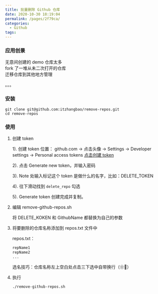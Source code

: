 ```yaml
---
title: 批量删除 Github 仓库
date: 2020-10-30 18:19:04
permalink: /pages/2f79ca/
categories:
  - Github
tags:
---
```


### 应用创景

无意间创建的 demo 仓库太多<br/>
fork 了一堆从未二次打开的仓库<br/>
迁移仓库到其他地方管理

<!-- more -->

。。。

### 安装

```shell
git clone git@github.com:itzhangbao/remove-repos.git
cd remove-repos
```

### 使用

1. 创建 token

    1). 创建 token 位置： github.com -> 点击头像 -> Settings -> Developer settings -> Personal access tokens [点击创建 token](https://github.com/settings/tokens)

    2). 点击 Generate new token，并输入密码

    3). Note 处输入标记这个 token 是做什么的名字，比如：DELETE_TOKEN

    4). 往下滑动找到 `delete_repo` 勾选

    5). Generate token 创建完成并复制。

2. 编辑 remove-github-repos.sh

    将 DELETE_KOKEN 和 GithubName 都替换为自己的参数

3. 将要删除的仓库名称添加到 repos.txt 文件中

    repos.txt：

    ```txt
    repName1
    repName2
    ...
    ```

    选名技巧：仓库名称左上空白处点击三下选中自带换行（❀🐓）

4. 执行

    ```shell
    ./remove-github-repos.sh
    ```
